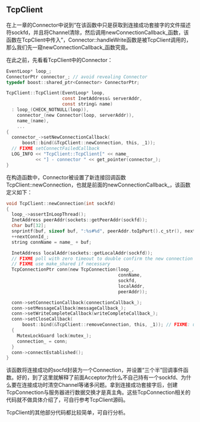 ## TcpClient

在上一章的Connector中说到“在该函数中只是获取到连接成功套接字的文件描述符sockfd，并且将Channel清除，然后调用newConnectionCallback_函数，该函数在TcpClient中传入”，Connector::handleWrite函数是被TcpClient调用的，那么我们先一窥newConnectionCallback_函数究竟。

在此之前，先看看TcpClient中的Connector：
```c
EventLoop* loop_;
ConnectorPtr connector_; // avoid revealing Connector
typedef boost::shared_ptr<Connector> ConnectorPtr;

TcpClient::TcpClient(EventLoop* loop,
                     const InetAddress& serverAddr,
                     const string& name)
  : loop_(CHECK_NOTNULL(loop)),
    connector_(new Connector(loop, serverAddr)),
    name_(name),
    ...
{
  connector_->setNewConnectionCallback(
      boost::bind(&TcpClient::newConnection, this, _1));
  // FIXME setConnectFailedCallback
  LOG_INFO << "TcpClient::TcpClient[" << name_
           << "] - connector " << get_pointer(connector_);
}
```
在构造函数中，Connector被设置了新连接回调函数TcpClient::newConnection，也就是前面的newConnectionCallback_，该函数定义如下：
```c
void TcpClient::newConnection(int sockfd)
{
  loop_->assertInLoopThread();
  InetAddress peerAddr(sockets::getPeerAddr(sockfd));
  char buf[32];
  snprintf(buf, sizeof buf, ":%s#%d", peerAddr.toIpPort().c_str(), nextConnId_);
  ++nextConnId_;
  string connName = name_ + buf;

  InetAddress localAddr(sockets::getLocalAddr(sockfd));
  // FIXME poll with zero timeout to double confirm the new connection
  // FIXME use make_shared if necessary
  TcpConnectionPtr conn(new TcpConnection(loop_,
                                          connName,
                                          sockfd,
                                          localAddr,
                                          peerAddr));

  conn->setConnectionCallback(connectionCallback_);
  conn->setMessageCallback(messageCallback_);
  conn->setWriteCompleteCallback(writeCompleteCallback_);
  conn->setCloseCallback(
      boost::bind(&TcpClient::removeConnection, this, _1)); // FIXME: unsafe
  {
    MutexLockGuard lock(mutex_);
    connection_ = conn;
  }
  conn->connectEstablished();
}
```
该函数将连接成功的socfd封装为一个Connection，并设置“三个半”回调事件函数。好的，到了这里就解释了前面Acceptor为什么不自己持有一个sockfd、为什么要在连接成功时清空Channel等诸多问题。拿到连接成功套接字后，创建TcpConnection与服务器进行数据交换才是真主角。这些TcpConnection相关的代码就不做具体介绍了，可自行参考TcpClient源码。

TcpClient的其他部分代码都比较简单，可自行分析。